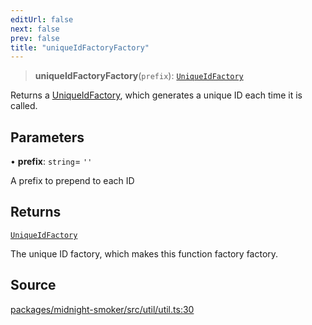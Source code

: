 ```yaml
---
editUrl: false
next: false
prev: false
title: "uniqueIdFactoryFactory"
---
```


> **uniqueIdFactoryFactory**(`prefix`): [`UniqueIdFactory`](/api/midnight-smoker/midnight-smoker/util/type-aliases/uniqueidfactory/)

Returns a [UniqueIdFactory](/api/midnight-smoker/midnight-smoker/util/type-aliases/uniqueidfactory/), which generates a unique ID each time it is
called.

## Parameters

• **prefix**: `string`= `''`

A prefix to prepend to each ID

## Returns

[`UniqueIdFactory`](/api/midnight-smoker/midnight-smoker/util/type-aliases/uniqueidfactory/)

The unique ID factory, which makes this function factory factory.

## Source

[packages/midnight-smoker/src/util/util.ts:30](https://github.com/boneskull/midnight-smoker/blob/417858b/packages/midnight-smoker/src/util/util.ts#L30)
